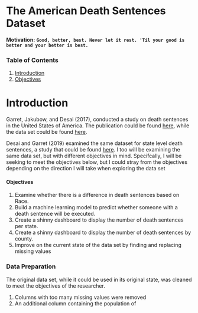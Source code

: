 # The American Death Sentences Dataset
**Motivation:** **```Good, better, best. Never let it rest. 'Til your good is better and your better is best.```**
### Table of Contents
1. [Introduction](#Introduction)
2. [Objectives](#Objectives)
# Introduction
Garret, Jakubow, and Desai (2017), conducted a study on death sentences in the United States of America.
The publication could be found [here](https://papers.ssrn.com/sol3/papers.cfm?abstract_id=2911016), while
the data set could be found [here](http://endofitsrope.com/wp-content/uploads/2018/03/1991_2017_individualFIPS.csv-1991_2017_individualFIPS.csv). 

Desai and Garret (2019) examined the same dataset for state level death sentences, a study that could be 
found [here](https://papers.ssrn.com/sol3/papers.cfm?abstract_id=3124455). I too will be examining the same 
data set, but with different objectives in mind. Specifcally, I will be seeking to meet the objectives below,
but I could stray from the objectives depending on the direction I will take when exploring the data set

#### Objectives
1. Examine whether there is a difference in death sentences based on Race.
2. Build a machine learning model to predict whether someone with a death sentence will be executed.
3. Create a shinny dashboard to display the number of death sentences per state.
4. Create a shinny dashboard to display the number of death sentences by county.
5. Improve on the current state of the data set by finding and replacing missing values

### Data Preparation
The original data set, while it could be used in its original state, was cleaned to meet the objectives of the 
researcher. 
1. Columns with too many missing values were removed
2. An additional column containing the population of 
